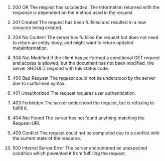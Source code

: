 1. 200 OK
The request has succeeded. The information returned with the response is dependent on the method used in the request

2. 201 Created
The request has been fulfilled and resulted in a new resource being created. 

3. 204 No Content
The server has fulfilled the request but does not need to return an entity-body, and might want to return updated metainformation.

4. 304 Not Modified
If the client has performed a conditional GET request and access is allowed, but the document has not been modified, the server SHOULD respond with this status code. 

5. 400 Bad Request
The request could not be understood by the server due to malformed syntax.

6. 401 Unauthorized
The request requires user authentication. 

7. 403 Forbidden
The server understood the request, but is refusing to fulfill it.

8. 404 Not Found
The server has not found anything matching the Request-URI.

9. 409 Conflict
The request could not be completed due to a conflict with the current state of the resource.

10. 500 Internal Server Error
The server encountered an unexpected condition which prevented it from fulfilling the request.